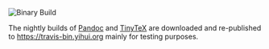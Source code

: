 ![Binary Build](https://github.com/yihui/travis-bin/workflows/build-bin/badge.svg)

The nightly builds of [Pandoc](https://pandoc.org) and [TinyTeX](https://github.com/yihui/tinytex/) are downloaded and re-published to <https://travis-bin.yihui.org> mainly for testing purposes.
